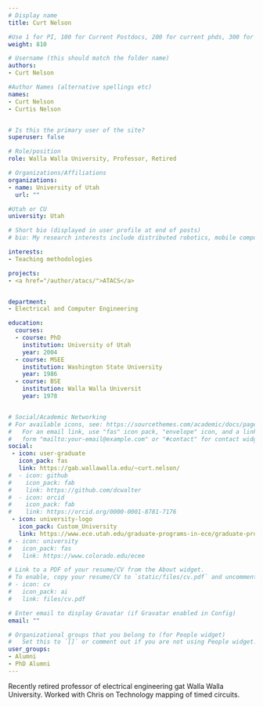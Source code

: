 ```yaml
---
# Display name
title: Curt Nelson

#Use 1 for PI, 100 for Current Postdocs, 200 for current phds, 300 for current masters, 400 for current undergrads, 800 for alum postdocs, 810 for alum phds, 820 for alum masters, and 830 for alum undergrads
weight: 810

# Username (this should match the folder name)
authors:
- Curt Nelson

#Author Names (alternative spellings etc)
names:
- Curt Nelson
- Curtis Nelson


# Is this the primary user of the site?
superuser: false

# Role/position
role: Walla Walla University, Professor, Retired

# Organizations/Affiliations
organizations:
- name: University of Utah
  url: ""

#Utah or CU
university: Utah

# Short bio (displayed in user profile at end of posts)
# bio: My research interests include distributed robotics, mobile computing and programmable matter.

interests:
- Teaching methodologies

projects:
- <a href="/author/atacs/">ATACS</a>


department:
- Electrical and Computer Engineering

education:
  courses:
  - course: PhD
    institution: University of Utah
    year: 2004
  - course: MSEE
    institution: Washington State University
    year: 1986
  - course: BSE
    institution: Walla Walla Universit
    year: 1978


# Social/Academic Networking
# For available icons, see: https://sourcethemes.com/academic/docs/page-builder/#icons
#   For an email link, use "fas" icon pack, "envelope" icon, and a link in the
#   form "mailto:your-email@example.com" or "#contact" for contact widget.
social:
 - icon: user-graduate
   icon_pack: fas
   link: https://gab.wallawalla.edu/~curt.nelson/
#  - icon: github
#    icon_pack: fab
#    link: https://github.com/dcwalter
#  - icon: orcid
#    icon_pack: fab
#    link: https://orcid.org/0000-0001-8781-7176
 - icon: university-logo
   icon_pack: Custom_University
   link: https://www.ece.utah.edu/graduate-programs-in-ece/graduate-program-ph-d-programs/
# - icon: university
#   icon_pack: fas
#   link: https://www.colorado.edu/ecee

# Link to a PDF of your resume/CV from the About widget.
# To enable, copy your resume/CV to `static/files/cv.pdf` and uncomment the lines below.
# - icon: cv
#   icon_pack: ai
#   link: files/cv.pdf

# Enter email to display Gravatar (if Gravatar enabled in Config)
email: ""

# Organizational groups that you belong to (for People widget)
#   Set this to `[]` or comment out if you are not using People widget.
user_groups:
- Alumni
- PhD Alumni
---
```

Recently retired professor of electrical engineering gat Walla Walla University. Worked with Chris on Technology mapping of timed circuits.